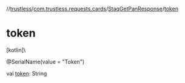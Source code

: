 //[trustless](../../../index.md)/[com.trustless.requests.cards](../index.md)/[StaqGetPanResponse](index.md)/[token](token.md)

# token

[kotlin]\

@SerialName(value = &quot;Token&quot;)

val [token](token.md): String
